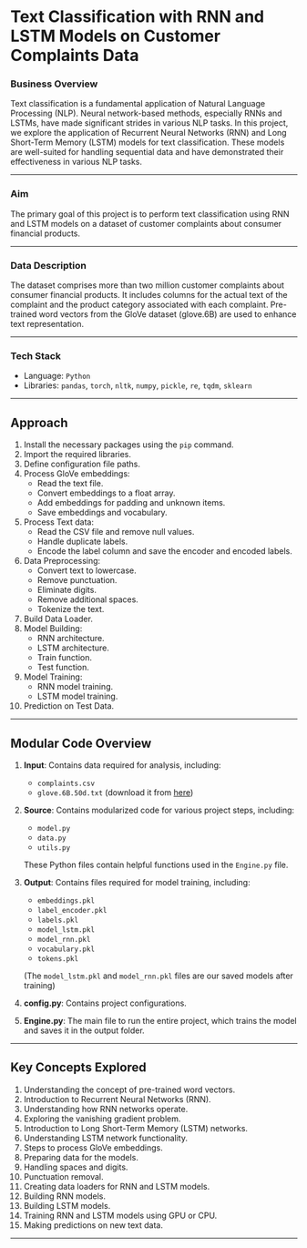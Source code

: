 # Text Classification with RNN and LSTM Models on Customer Complaints Data

### Business Overview

Text classification is a fundamental application of Natural Language Processing (NLP). Neural network-based methods, especially RNNs and LSTMs, have made significant strides in various NLP tasks. In this project, we explore the application of Recurrent Neural Networks (RNN) and Long Short-Term Memory (LSTM) models for text classification. These models are well-suited for handling sequential data and have demonstrated their effectiveness in various NLP tasks.

---

### Aim

The primary goal of this project is to perform text classification using RNN and LSTM models on a dataset of customer complaints about consumer financial products.

---

### Data Description

The dataset comprises more than two million customer complaints about consumer financial products. It includes columns for the actual text of the complaint and the product category associated with each complaint. Pre-trained word vectors from the GloVe dataset (glove.6B) are used to enhance text representation.

---

### Tech Stack

- Language: `Python`
- Libraries: `pandas`, `torch`, `nltk`, `numpy`, `pickle`, `re`, `tqdm`, `sklearn`

---

## Approach

1. Install the necessary packages using the `pip` command.
2. Import the required libraries.
3. Define configuration file paths.
4. Process GloVe embeddings:
   - Read the text file.
   - Convert embeddings to a float array.
   - Add embeddings for padding and unknown items.
   - Save embeddings and vocabulary.
5. Process Text data:
   - Read the CSV file and remove null values.
   - Handle duplicate labels.
   - Encode the label column and save the encoder and encoded labels.
6. Data Preprocessing:
   - Convert text to lowercase.
   - Remove punctuation.
   - Eliminate digits.
   - Remove additional spaces.
   - Tokenize the text.
7. Build Data Loader.
8. Model Building:
   - RNN architecture.
   - LSTM architecture.
   - Train function.
   - Test function.
9. Model Training:
   - RNN model training.
   - LSTM model training.
10. Prediction on Test Data.

---

## Modular Code Overview

1. **Input**: Contains data required for analysis, including:
   - `complaints.csv`
   - `glove.6B.50d.txt` (download it from [here](https://nlp.stanford.edu/projects/glove/))

2. **Source**: Contains modularized code for various project steps, including:
   - `model.py`
   - `data.py`
   - `utils.py`

   These Python files contain helpful functions used in the `Engine.py` file.

3. **Output**: Contains files required for model training, including:
   - `embeddings.pkl`
   - `label_encoder.pkl`
   - `labels.pkl`
   - `model_lstm.pkl`
   - `model_rnn.pkl`
   - `vocabulary.pkl`
   - `tokens.pkl`
   
   (The `model_lstm.pkl` and `model_rnn.pkl` files are our saved models after training)

4. **config.py**: Contains project configurations.

5. **Engine.py**: The main file to run the entire project, which trains the model and saves it in the output folder.

---

## Key Concepts Explored

1. Understanding the concept of pre-trained word vectors.
2. Introduction to Recurrent Neural Networks (RNN).
3. Understanding how RNN networks operate.
4. Exploring the vanishing gradient problem.
5. Introduction to Long Short-Term Memory (LSTM) networks.
6. Understanding LSTM network functionality.
7. Steps to process GloVe embeddings.
8. Preparing data for the models.
9. Handling spaces and digits.
10. Punctuation removal.
11. Creating data loaders for RNN and LSTM models.
12. Building RNN models.
13. Building LSTM models.
14. Training RNN and LSTM models using GPU or CPU.
15. Making predictions on new text data.

---